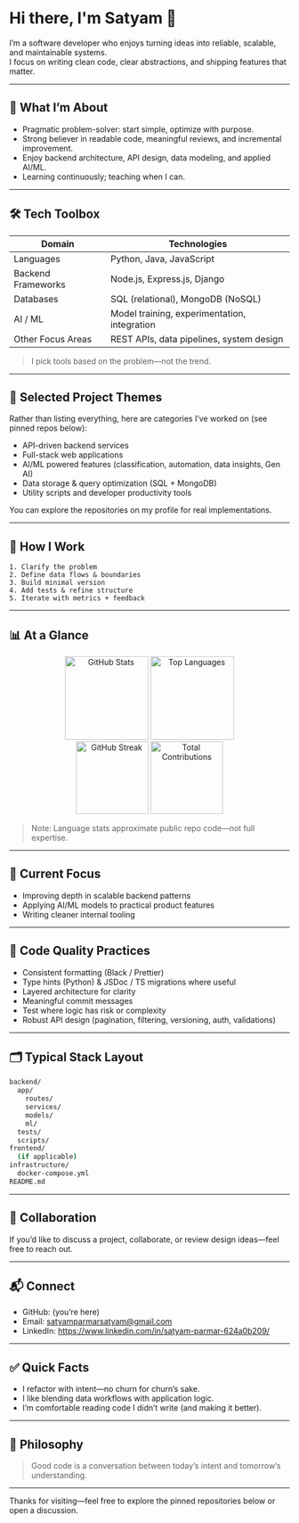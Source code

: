 # Hi there, I'm Satyam 👋

I’m a software developer who enjoys turning ideas into reliable, scalable, and maintainable systems.  
I focus on writing clean code, clear abstractions, and shipping features that matter.

---

## 🧭 What I’m About
- Pragmatic problem-solver: start simple, optimize with purpose.
- Strong believer in readable code, meaningful reviews, and incremental improvement.
- Enjoy backend architecture, API design, data modeling, and applied AI/ML.
- Learning continuously; teaching when I can.

---

## 🛠️ Tech Toolbox

| Domain            | Technologies |
|-------------------|--------------|
| Languages         | Python, Java, JavaScript |
| Backend Frameworks| Node.js, Express.js, Django |
| Databases         | SQL (relational), MongoDB (NoSQL) |
| AI / ML           | Model training, experimentation, integration |
| Other Focus Areas | REST APIs, data pipelines, system design |

> I pick tools based on the problem—not the trend.

---

## 📌 Selected Project Themes
Rather than listing everything, here are categories I’ve worked on (see pinned repos below):
- API-driven backend services
- Full-stack web applications
- AI/ML powered features (classification, automation, data insights, Gen AI)
- Data storage & query optimization (SQL + MongoDB)
- Utility scripts and developer productivity tools

You can explore the repositories on my profile for real implementations.

---

## 🧪 How I Work
```text
1. Clarify the problem
2. Define data flows & boundaries
3. Build minimal version
4. Add tests & refine structure
5. Iterate with metrics + feedback
```

---

## 📊 At a Glance

<div align="center">

  <img height="150" alt="GitHub Stats" src="https://github-readme-stats.vercel.app/api?username=satyamparmar-0&show_icons=true&theme=default&hide_border=true&rank_icon=github" />
  <img height="150" alt="Top Languages" src="https://github-readme-stats.vercel.app/api/top-langs/?username=satyamparmar-0&layout=compact&hide_border=true&langs_count=8" />

</div>

<div align="center">
  
  <img src="https://github-readme-streak-stats.herokuapp.com/?user=satyamparmar-0&hide_border=true" alt="GitHub Streak" height="130"/>
  <img src="https://github-contributor-stats.vercel.app/api?username=satyamparmar-0&combine_all_years=true&hide_border=true" alt="Total Contributions" height="130"/>
  
</div>

> Note: Language stats approximate public repo code—not full expertise.

---

## 🧠 Current Focus
- Improving depth in scalable backend patterns
- Applying AI/ML models to practical product features
- Writing cleaner internal tooling

---

## 📂 Code Quality Practices
- Consistent formatting (Black / Prettier)
- Type hints (Python) & JSDoc / TS migrations where useful
- Layered architecture for clarity
- Meaningful commit messages
- Test where logic has risk or complexity
- Robust API design (pagination, filtering, versioning, auth, validations)

---

## 🗂️ Typical Stack Layout
```bash
backend/
  app/
    routes/
    services/
    models/
    ml/
  tests/
  scripts/
frontend/
  (if applicable)
infrastructure/
  docker-compose.yml
README.md
```

---

## 🤝 Collaboration
If you’d like to discuss a project, collaborate, or review design ideas—feel free to reach out.

---

## 📬 Connect
- GitHub: (you’re here)
- Email: satyamparmarsatyam@gmail.com
- LinkedIn: https://www.linkedin.com/in/satyam-parmar-624a0b209/

---

## ✅ Quick Facts
- I refactor with intent—no churn for churn’s sake.
- I like blending data workflows with application logic.
- I’m comfortable reading code I didn’t write (and making it better).

---

## 🧾 Philosophy
> Good code is a conversation between today’s intent and tomorrow’s understanding.

---

Thanks for visiting—feel free to explore the pinned repositories below or open a discussion.

<!--
Suggestions:
- Replace placeholders (email / LinkedIn).
- Optionally add a "Highlighted Projects" section with short bullet links.
- Keep it lean; remove sections you don’t need.
-->
